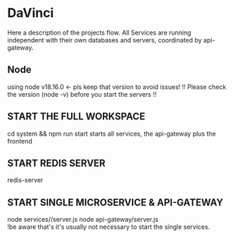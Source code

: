# DaVinci
Here a description of the projects flow. 
All Services are running independent with their own databases and servers, coordinated by api-gateway. 

## Node
using node v18.16.0 <- pls keep that version to avoid issues! 
!! Please check the version (node -v) before you start the servers !!

## START THE FULL WORKSPACE
cd system && npm run start
starts all services, the api-gateway plus the frontend

## START REDIS SERVER
redis-server

## START SINGLE MICROSERVICE & API-GATEWAY
node services/<service>/server.js   node api-gateway/server.js   
!be aware that's it's usually not necessary to start the single services.
